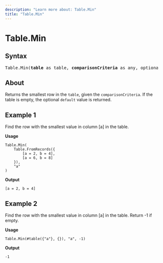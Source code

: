 ```yaml
---
description: "Learn more about: Table.Min"
title: "Table.Min"
---
```

# Table.Min

## Syntax

<pre>
Table.Min(<b>table</b> as table, <b>comparisonCriteria</b> as any, optional <b>default</b> as any) as any
</pre>
  
## About

Returns the smallest row in the `table`, given the `comparisonCriteria`. If the table is empty, the optional `default` value is returned.

## Example 1

Find the row with the smallest value in column [a] in the table.

**Usage**

```powerquery-m
Table.Min(
    Table.FromRecords({
        [a = 2, b = 4],
        [a = 6, b = 8]
    }),
    "a"
)
```

**Output**

`[a = 2, b = 4]`

## Example 2

Find the row with the smallest value in column [a] in the table. Return -1 if empty.

**Usage**

```powerquery-m
Table.Min(#table({"a"}, {}), "a", -1)
```

**Output**

`-1`
